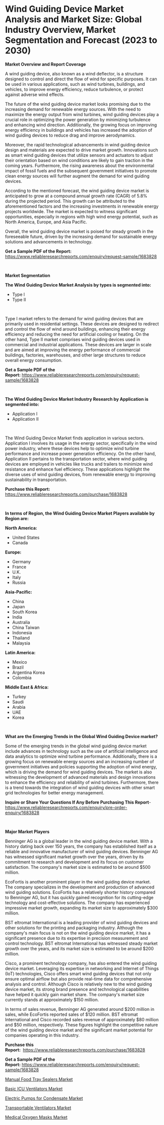 <p><h1>Wind Guiding Device Market Analysis and Market Size: Global Industry Overview, Market Segmentation and Forecast (2023 to 2030)</h1></p><p><strong>Market Overview and Report Coverage</strong></p>
<p><p>A wind guiding device, also known as a wind deflector, is a structure designed to control and direct the flow of wind for specific purposes. It can be used in various applications, such as wind turbines, buildings, and vehicles, to improve energy efficiency, reduce turbulence, or protect against adverse wind effects.</p><p>The future of the wind guiding device market looks promising due to the increasing demand for renewable energy sources. With the need to maximize the energy output from wind turbines, wind guiding devices play a crucial role in optimizing the power generation by minimizing turbulence and enhancing wind direction. Additionally, the growing focus on improving energy efficiency in buildings and vehicles has increased the adoption of wind guiding devices to reduce drag and improve aerodynamics.</p><p>Moreover, the rapid technological advancements in wind guiding device design and materials are expected to drive market growth. Innovations such as smart wind guiding devices that utilize sensors and actuators to adjust their orientation based on wind conditions are likely to gain traction in the coming years. Furthermore, the rising awareness about the environmental impact of fossil fuels and the subsequent government initiatives to promote clean energy sources will further augment the demand for wind guiding devices.</p><p>According to the mentioned forecast, the wind guiding device market is anticipated to grow at a compound annual growth rate (CAGR) of 5.8% during the projected period. This growth can be attributed to the aforementioned factors and the increasing investments in renewable energy projects worldwide. The market is expected to witness significant opportunities, especially in regions with high wind energy potential, such as North America, Europe, and Asia Pacific.</p><p>Overall, the wind guiding device market is poised for steady growth in the foreseeable future, driven by the increasing demand for sustainable energy solutions and advancements in technology.</p></p>
<p><strong>Get a Sample PDF of the Report:</strong> <a href="https://www.reliableresearchreports.com/enquiry/request-sample/1683828">https://www.reliableresearchreports.com/enquiry/request-sample/1683828</a></p>
<p>&nbsp;</p>
<p><strong>Market Segmentation</strong></p>
<p><strong>The Wind Guiding Device Market Analysis by types is segmented into:</strong></p>
<p><ul><li>Type I</li><li>Type II</li></ul></p>
<p>&nbsp;</p>
<p><p>Type I market refers to the demand for wind guiding devices that are primarily used in residential settings. These devices are designed to redirect and control the flow of wind around buildings, enhancing their energy efficiency and reducing the need for artificial cooling or heating. On the other hand, Type II market comprises wind guiding devices used in commercial and industrial applications. These devices are larger in scale and are aimed at improving the energy performance of commercial buildings, factories, warehouses, and other large structures to reduce overall energy consumption.</p></p>
<p><strong>Get a Sample PDF of the Report:</strong>&nbsp;<a href="https://www.reliableresearchreports.com/enquiry/request-sample/1683828">https://www.reliableresearchreports.com/enquiry/request-sample/1683828</a></p>
<p>&nbsp;</p>
<p><strong>The Wind Guiding Device Market Industry Research by Application is segmented into:</strong></p>
<p><ul><li>Application I</li><li>Application II</li></ul></p>
<p>&nbsp;</p>
<p><p>The Wind Guiding Device Market finds application in various sectors. Application I involves its usage in the energy sector, specifically in the wind power industry, where these devices help to optimize wind turbine performance and increase power generation efficiency. On the other hand, Application II pertains to the transportation sector, where wind guiding devices are employed in vehicles like trucks and trailers to minimize wind resistance and enhance fuel efficiency. These applications highlight the diverse uses of wind guiding devices, from renewable energy to improving sustainability in transportation.</p></p>
<p><strong>Purchase this Report:</strong>&nbsp; <a href="https://www.reliableresearchreports.com/purchase/1683828">https://www.reliableresearchreports.com/purchase/1683828</a></p>
<p>&nbsp;</p>
<p><strong>In terms of Region, the Wind Guiding Device Market Players available by Region are:</strong></p>
<p>
    <p> <strong> North America: </strong>
        <ul>
            <li>United States</li>
            <li>Canada</li>
        </ul>
        </p> 
    <p> <strong> Europe: </strong>
        <ul>
            <li>Germany</li>
            <li>France</li>
            <li>U.K.</li>
            <li>Italy</li>
            <li>Russia</li>
        </ul>
        </p> 
    <p> <strong> Asia-Pacific: </strong>
        <ul>
            <li>China</li>
            <li>Japan</li>
            <li>South Korea</li>
            <li>India</li>
            <li>Australia</li>
            <li>China Taiwan</li>
            <li>Indonesia</li>
            <li>Thailand</li>
            <li>Malaysia</li>
        </ul>
        </p> 
    <p> <strong> Latin America: </strong>
        <ul>
            <li>Mexico</li>
            <li>Brazil</li>
            <li>Argentina Korea</li>
            <li>Colombia</li>
        </ul>
        </p> 
    <p> <strong> Middle East & Africa: </strong>
        <ul>
            <li>Turkey</li>
            <li>Saudi</li>
            <li>Arabia</li>
            <li>UAE</li>
            <li>Korea</li>
        </ul>
    </p>
    </p>
<p>&nbsp;</p>
<p><strong>What are the Emerging Trends in the Global Wind Guiding Device market?</strong></p>
<p><p>Some of the emerging trends in the global wind guiding device market include advances in technology such as the use of artificial intelligence and data analytics to optimize wind turbine performance. Additionally, there is a growing focus on renewable energy sources and an increasing number of government initiatives and policies supporting the adoption of wind energy, which is driving the demand for wind guiding devices. The market is also witnessing the development of advanced materials and design innovations to enhance the efficiency and reliability of wind turbines. Furthermore, there is a trend towards the integration of wind guiding devices with other smart grid technologies for better energy management.</p></p>
<p><strong>Inquire or Share Your Questions If Any Before Purchasing This Report</strong>- <a href="https://www.reliableresearchreports.com/enquiry/pre-order-enquiry/1683828">https://www.reliableresearchreports.com/enquiry/pre-order-enquiry/1683828</a></p>
<p>&nbsp;</p>
<p><strong>Major Market Players</strong></p>
<p><p>Benninger AG is a global leader in the wind guiding device market. With a history dating back over 150 years, the company has established itself as a reliable and innovative manufacturer of wind guiding devices. Benninger AG has witnessed significant market growth over the years, driven by its commitment to research and development and its focus on customer satisfaction. The company's market size is estimated to be around $500 million.</p><p>EcoFortis is another prominent player in the wind guiding device market. The company specializes in the development and production of advanced wind guiding solutions. EcoFortis has a relatively shorter history compared to Benninger AG, but it has quickly gained recognition for its cutting-edge technology and cost-effective solutions. The company has experienced impressive market growth, expanding its market size to approximately $300 million.</p><p>BST eltromat International is a leading provider of wind guiding devices and other solutions for the printing and packaging industry. Although the company's main focus is not on the wind guiding device market, it has a significant presence due to its expertise in precision measurement and control technology. BST eltromat International has witnessed steady market growth over the years, and its market size is estimated to be around $200 million.</p><p>Cisco, a prominent technology company, has also entered the wind guiding device market. Leveraging its expertise in networking and Internet of Things (IoT) technologies, Cisco offers smart wind guiding devices that not only ensure optimal airflow but also provide real-time data for comprehensive analysis and control. Although Cisco is relatively new to the wind guiding device market, its strong brand presence and technological capabilities have helped it quickly gain market share. The company's market size currently stands at approximately $150 million.</p><p>In terms of sales revenue, Benninger AG generated around $200 million in sales, while EcoFortis reported sales of $120 million. BST eltromat International and Cisco recorded sales revenue of approximately $80 million and $50 million, respectively. These figures highlight the competitive nature of the wind guiding device market and the significant market potential for companies operating in this industry.</p></p>
<p><strong>Purchase this Report:</strong>&nbsp;&nbsp;<a href="https://www.reliableresearchreports.com/purchase/1683828">https://www.reliableresearchreports.com/purchase/1683828</a></p>
<p></p>
<p><strong>Get a Sample PDF of the Report:</strong>&nbsp;<a href="https://www.reliableresearchreports.com/enquiry/request-sample/1683828">https://www.reliableresearchreports.com/enquiry/request-sample/1683828</a></p>
<p><p><a href="https://medium.com/@taraktanay7654/manual-food-tray-sealers-market-size-market-outlook-and-market-forecast-2023-to-2030-ee9c8c5b180f">Manual Food Tray Sealers Market</a></p><p><a href="https://www.linkedin.com/pulse/basic-icu-ventilators-market-provides-detailed-segmentation-uxy9c/">Basic ICU Ventilators Market</a></p><p><a href="https://medium.com/@ryansai15420/electric-pumps-for-condensate-market-exploring-market-share-market-trends-and-future-growth-e59b6ec955be">Electric Pumps for Condensate Market</a></p><p><a href="https://www.linkedin.com/pulse/transportable-ventilators-market-size-evaluating-its-trends-kmbqc/">Transportable Ventilators Market</a></p><p><a href="https://www.linkedin.com/pulse/medical-oxygen-masks-market-size-growth-forecast-from-2023-tkwkc/">Medical Oxygen Masks Market</a></p></p>